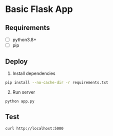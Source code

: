 # Basic Flask App

## Requirements
- [ ] python3.8+
- [ ] pip

## Deploy

1. Install dependencies
```bash
pip install --no-cache-dir -r requirements.txt
```

2. Run server
```bash
python app.py
```

## Test

```bash
curl http://localhost:5000
```
